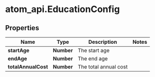 # atom_api.EducationConfig

## Properties
Name | Type | Description | Notes
------------ | ------------- | ------------- | -------------
**startAge** | **Number** | The start age | 
**endAge** | **Number** | The end age | 
**totalAnnualCost** | **Number** | The total annual cost | 



